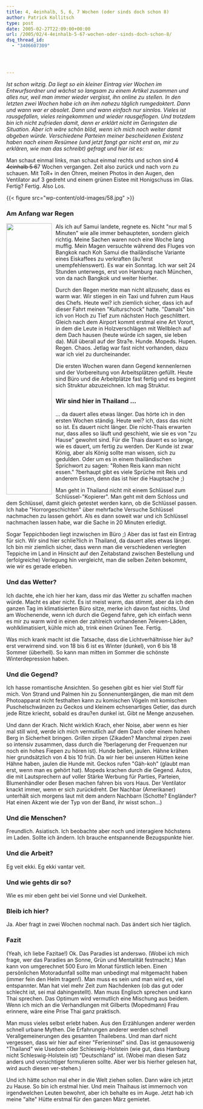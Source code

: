 ```yaml
---
title: 4, 4einhalb, 5, 6, 7 Wochen (oder sinds doch schon 8)
author: Patrick Kollitsch
type: post
date: 2005-02-27T22:09:00+00:00
url: /2005/02/4-4einhalb-5-67-wochen-oder-sinds-doch-schon-8/
dsq_thread_id:
  - "3406607309"




---
```

_Ist schon witzig. Da liegt so ein kleiner Eintrag vier Wochen im Entwurfsordner und wächst so langsam zu einem Artikel zusammen und alles nur, weil man immer wieder vergisst, ihn online zu stellen. In den letzten zwei Wochen habe ich an ihm nahezu täglich rumgedoktert. Dann und wann war er obsolet. Dann und wann einfach nur sinnlos. Vieles ist rausgefallen, vieles reingekommen und wieder rausgeflogen. Und trotzdem bin ich nicht zufrieden damit, denn er erklärt nicht im Geringsten die Situation. Aber ich wäre schön blöd, wenn ich mich noch weiter damit abgeben würde. Verschiedene Parteien meiner bescheidenen Existenz haben nach einem Resümee (und jetzt fangt gar nicht erst an, mir zu erklären, wie man das schreibt) gefragt und hier ist es:_

Man schaut einmal links, man schaut einmal rechts und schon sind <del>4 4einhalb 5 6</del>7 Wochen vergangen. Zeit also zurück und nach vorn zu schauen. Mit ToR+ in den Ohren, meinen Photos in den Augen, den Ventilator auf 3 gedreht und einem grünen Eistee mit Honigschuss im Glas. Fertig? Fertig. Also Los.

{{< figure src="wp-content/old-images/58.jpg" >}}

### Am Anfang war Regen

<img src="/images/57.jpg" style="height:716px;width:120px;float:left;margin-right:10px;margin-bottom:10px;" />Als ich auf Samui landete, regnete es. Nicht "nur mal 5 Minuten" wie alle immer behaupteten, sondern gleich richtig. Meine Sachen waren noch eine Woche lang muffig. Mein Magen versuchte während des Fluges von Bangkok nach Koh Samui die thailändische Variante eines Eiskaffees zu verkraften (äu?erst unempfehlenswert). Es war ein Sonntag. Ich war seit 24 Stunden unterwegs, erst von Hamburg nach München, von da nach Bangkok und weiter hierher. 

Durch den Regen merkte man nicht allzusehr, dass es warm war. Wir stiegen in ein Taxi und fuhren zum Haus des Chefs. Heute wei? ich ziemlich sicher, dass ich auf dieser Fahrt meinen "Kulturschock" hatte. "Damals" bin ich von Hoch zu Tief zum nächsten Hoch geschlittert. Gleich nach dem Airport kommt erstmal eine Art Vorort, in dem die Leute in Holzverschlägen mit Wellblech auf dem Dach hausen (heute würde ich sagen, sie leben da). Müll überall auf der Stra?e. Hunde. Mopeds. Hupen. Regen. Chaos. Jetlag war fast nicht vorhanden, dazu war ich viel zu durcheinander. 

Die ersten Wochen waren dann Gegend kennenlernen und der Vorbereitung von Arbeitsplätzen gefüllt. Heute sind Büro und die Arbeitplätze fast fertig und es beginnt sich Struktur abzuzeichnen. Ich mag Struktur. 

### Wir sind hier in Thailand ...

... da dauert alles etwas länger. Das hörte ich in den ersten Wochen ständig. Heute wei? ich, dass das nicht so ist. Es dauert nicht länger. Die nicht-Thais erwarten nur, dass alles so läuft und geschieht, wie sie es von "zu Hause" gewohnt sind. Für die Thais dauert es so lange, wie es dauert, um fertig zu werden. Der Kunde ist zwar König, aber als König sollte man wissen, sich zu gedulden. Oder um es in einem thailändischen Sprichwort zu sagen: "Rohen Reis kann man nicht essen." ?berhaupt gibt es viele Sprüche mit Reis und anderem Essen, denn das ist hier die Hauptsache ;)

Man geht in Thailand nicht mit einem Schlüssel zum Schlüssel-"Kopierer". Man geht mit dem Schloss und dem Schlüssel, damit gleich getestet werden kann, ob die Schlüssel passen. Ich habe "Horrorgeschichten" über mehrfache Versuche Schlüssel nachmachen zu lassen gehört. Als es dann soweit war und ich Schlüssel nachmachen lassen habe, war die Sache in 20 Minuten erledigt.

Sogar Teppichboden liegt inzwischen im Büro ;) Aber das ist fast ein Eintrag für sich. Wir sind hier schlie?lich in Thailand, da dauert alles etwas länger. Ich bin mir ziemlich sicher, dass wenn man die verschiedenen verlegten Teppiche im Land in Hinsicht auf den Zeitabstand zwischen Bestellung und (erfolgreiche) Verlegung hin vergleicht, man die selben Zeiten bekommt, wie wir es gerade erleben.

### Und das Wetter?

Ich dachte, ehe ich hier her kam, dass mir das Wetter zu schaffen machen würde. Macht es aber nicht. Es ist meist warm, das stimmt, aber da ich den ganzen Tag im klimatisierten Büro sitze, merke ich davon fast nichts. Und am Wochenende, wenn ich durch die Gegend fahre, geh ich einfach wenn es mir zu warm wird in einen der zahlreich vorhandenen 7eleven-Läden, wohlklimatisiert, kühle mich ab, trink einen Grünen Tee. Fertig.

Was mich krank macht ist die Tatsache, dass die Lichtverhältnisse hier äu?erst verwirrend sind. von 18 bis 6 ist es Winter (dunkel), von 6 bis 18 Sommer (überhell). So kann man mitten im Sommer die schönste Winterdepression haben. 

### Und die Gegend?

Ich hasse romantische Ansichten. So gesehen gibt es hier viel Stoff für mich. Von Strand und Palmen hin zu Sonnenuntergängen, die man mit dem Photoapparat nicht festhalten kann zu komischen Vögeln mit komischen Puschelschwänzen zu Geckos und kleinem echsenartiges Getier, das durch jede Ritze kriecht, sobald es drau?en dunkel ist. Gibt ne Menge anzusehen. 

Und dann der Krach. Nicht wirklich Krach, eher Noise, aber wenn es hier mal still wird, werde ich mich vermutlich auf dem Dach oder einem hohen Berg in Sicherheit bringen. Grillen zirpen (Zikaden? Manchmal zirpen zwei so intensiv zusammen, dass durch die ?berlagerung der Frequenzen nur noch ein hohes Fiepen zu hören ist). Hunde bellen, jaulen. Hähne krähen hier grundsätzlich von 4 bis 10 früh. Da wir hier bei unseren Hütten keine Hähne haben, jaulen die Hunde mit. Geckos rufen "Gäh-koh" (glaubt man erst, wenn man es gehört hat). Mopeds krachen durch die Gegend. Autos, die mit Lautsprechern auf voller Stärke Werbung für Parties, Parteien, Blumenhändler oder Besen machen fahren bis vors Haus. Der Ventilator knackt immer, wenn er sich zurückdreht. Der Nachbar (Amerikaner) unterhält sich morgens laut mit dem andern Nachbarn (Schotte? Engländer? Hat einen Akzent wie der Typ von der Band, ihr wisst schon...) 

### Und die Menschen?

Freundlich. Asiatisch. Ich beobachte aber noch und interagiere höchstens im Laden. Sollte ich ändern. Ich brauche entspannende Bezugspunkte hier.

### Und die Arbeit?

Eg veit ekki. Eg ekki vantar veit.

### Und wie gehts dir so?

Wie es mir eben geht bei viel Sonne und viel Dunkelheit. 

### Bleib ich hier?

Ja. Aber fragt in zwei Wochen nochmal nach. Das ändert sich hier täglich.

### Fazit 

(Yeah, ich liebe Fazitae!) Ok. Das Paradies ist anderswo. (Wobei ich mich frage, wer das Paradies an Sonne, Grün und Mentalität festmacht.) Man kann von umgerechnet 500 Euro im Monat fürstlich leben. Einen persönlichen Motoradunfall sollte man unbedingt mal mitgemacht haben (immer fein den Helm tragen!). Man muss es sein und man wird es, viel entspannter. Man hat viel mehr Zeit zum Nachdenken (ob das gut oder schlecht ist, sei mal dahingestellt). Man muss Englisch sprechen und kann Thai sprechen. Das Optimum wird vermutlich eine Mischung aus beidem. Wenn ich mich an die Verhandlungen mit Gilberts (Mopedmann) Frau erinnere, wäre eine Prise Thai ganz praktisch. 

Man muss vieles selbst erlebt haben. Aus den Erzählungen anderer werden schnell urbane Mythen. Die Erfahrungen anderer werden schnell Verallgemeinerungen des gesamten Thailebens. Und man darf nicht vergessen, dass wir hier auf einer "Ferieninsel" sind. Das ist genausowenig "Thailand" wie Usedom oder Schleswig-Holstein (wie gut, dass Hamburg nicht Schleswig-Holstein ist) "Deutschland" ist. (Wobei man diesen Satz anders und vorsichtiger formulieren sollte. Aber wer bis hierher gelesen hat, wird auch diesen ver-stehen.)

Und ich hätte schon mal eher in die Welt ziehen sollen. Dann wäre ich jetzt zu Hause. So bin ich erstmal hier. Und mein Thaihaus ist immernoch von irgendwelchen Leuten bewohnt, aber ich behalte es im Auge. Jetzt hab ich meine "alte" Hütte erstmal für den ganzen März gemietet.
